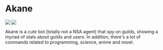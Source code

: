 # Akane

<img align="left" src="https://cdn.discordapp.com/avatars/339588158733680640/f3f208627628ba7655e9a0f6a298dbaa.png">
<img src="https://img.shields.io/travis/com/kandayo/akane.svg?logo=discord&style=for-the-badge">

Akane is a cute bot (totally not a NSA agent) that spy on guilds, showing a myriad
of stats about guilds and users. In addition, there's a lot of commands related
to programming, science, anime and novel.
